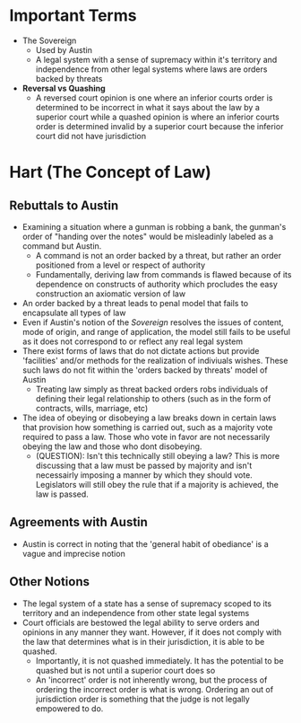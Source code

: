 # Important Terms
- The Sovereign
    - Used by Austin
    - A legal system with a sense of supremacy within it's territory and independence from other legal systems where laws are orders backed by threats
- **Reversal vs Quashing**
    - A reversed court opinion is one where an inferior courts order is determined to be incorrect in what it says about the law by a superior court while a quashed opinion is where an inferior courts order is determined invalid by a superior court because the inferior court did not have jurisdiction


# Hart (The Concept of Law)
## Rebuttals to Austin
- Examining a situation where a gunman is robbing a bank, the gunman's order of "handing over the notes" would be misleadinly labeled as a command but Austin.
    - A command is not an order backed by a threat, but rather an order positioned from a level or respect of authority
    - Fundamentally, deriving law from commands is flawed because of its dependence on constructs of authority which procludes the easy construction an axiomatic version of law
- An order backed by a threat leads to penal model that fails to encapsulate all types of law
- Even if Austin's notion of the *Sovereign* resolves the issues of content, mode of origin, and range of application, the model still fails to be useful as it does not correspond to or reflect any real legal system
- There exist forms of laws that do not dictate actions but provide 'facilities' and/or methods for the realization of indiviuals wishes. These such laws do not fit within the 'orders backed by threats' model of Austin
    - Treating law simply as threat backed orders robs individuals of defining their legal relationship to others (such as in the form of contracts, wills, marriage, etc)
- The idea of obeying or disobeying a law breaks down in certain laws that provision how something is carried out, such as a majority vote required to pass a law. Those who vote in favor are not necessarily obeying the law and those who dont disobeying.
    - (QUESTION): Isn't this technically still obeying a law? This is more discussing that a law must be passed by majority and isn't necessairly imposing a manner by which they should vote. Legislators will still obey the rule that if a majority is achieved, the law is passed.


## Agreements with Austin
- Austin is correct in noting that the 'general habit of obediance' is a vague and imprecise notion

## Other Notions
- The legal system of a state has a sense of supremacy scoped to its territory and an independence from other state legal systems
- Court officials are bestowed the legal ability to serve orders and opinions in any manner they want. However, if it does not comply with the law that determines what is in their jurisdiction, it is able to be quashed.
    - Importantly, it is not quashed immediately. It has the potential to be quashed but is not until a superior court does so
    - An 'incorrect' order is not inherently wrong, but the process of ordering the incorrect order is what is wrong. Ordering an out of jurisdiction order is something that the judge is not legally empowered to do.
